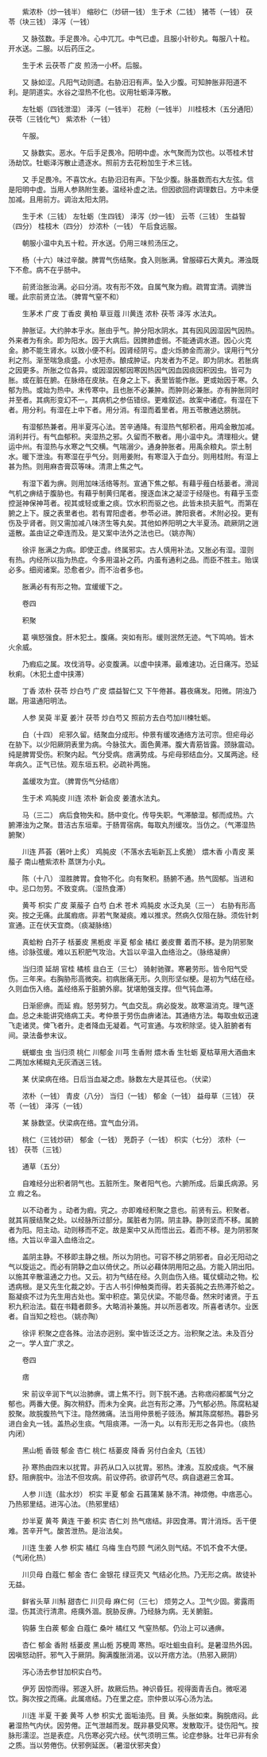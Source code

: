 <!-- { "loadSidebar": true } -->
　　紫浓朴（炒一钱半） 缩砂仁（炒研一钱） 生于术（二钱） 猪苓（一钱） 茯苓（块三钱） 泽泻（一钱）

　　又 脉弦数。手足畏冷。心中兀兀。中气已虚。且服小针砂丸。每服八十粒。开水送。二服。以后药压之。

　　生于术 云茯苓 广皮 煎汤一小杯。后服。

　　又 脉如涩。凡阳气动则遗。右胁汨汨有声。坠入少腹。可知肿胀非阳道不利。是阴道实。水谷之湿热不化也。议用牡蛎泽泻散。

　　左牡蛎（四钱泄湿） 泽泻（一钱半） 花粉（一钱半） 川桂枝木（五分通阳） 茯苓（三钱化气） 紫浓朴（一钱）

　　午服。

　　又 脉数实。恶水。午后手足畏冷。阳明中虚。水气聚而为饮也。以苓桂术甘汤劫饮。牡蛎泽泻散止遗逐水。照前方去花粉加生于术三钱。

　　又 手足畏冷。不喜饮水。右胁汨汨有声。下坠少腹。脉虽数而右大左弦。信是阳明中虚。当用人参熟附生姜。温经补虚之法。但因欲回府调理数日。方中未便加减。且用前方。调治太阳太阴。

　　生于术（三钱） 左牡蛎（生四钱） 泽泻（炒一钱） 云苓（三钱） 生益智（四分） 桂枝木（四分） 炒浓朴（一钱） 午后食远服。

　　朝服小温中丸五十粒。开水送。仍用三味煎汤压之。

　　杨（十六）味过辛酸。脾胃气伤结聚。食入则胀满。曾服礞石大黄丸。滞浊既下不愈。病不在乎肠中。

　　前贤治胀治满。必曰分消。攻有形不效。自属气聚为瘕。疏胃宜清。调脾当暖。此宗前贤立法。（脾胃气窒不和）

　　生茅术 广皮 丁香皮 黄柏 草豆蔻 川黄连 浓朴 茯苓 泽泻 水法丸。

　　肿胀证。大约肿本乎水。胀由乎气。肿分阳水阴水。其有因风因湿因气因热。外来者为有余。即为阳水。因于大病后。因脾肺虚弱。不能通调水道。因心火克金。肺不能生肾水。以致小便不利。因肾经阴亏。虚火烁肺金而溺少。误用行气分利之剂。渐至喘急痰盛。小水短赤。酿成肿证。内发者为不足。即为阴水。若胀病之因更多。所胀之位各异。或因湿因郁因寒因热因气因血因痰因积因虫。皆可为胀。或在脏在腑。在脉络在皮肤。在身之上下。表里皆能作胀。更或始因于寒。久郁为热。或始为热中。末传寒中。且也胀不必兼肿。而肿则必兼胀。亦有肿胀同时并至者。其病形变幻不一。其病机之参伍错综。更难叙述。故案中诸症。有湿在下者。用分利。有湿在上中下者。用分消。有湿而着里者。用五苓散通达膀胱。

　　有湿郁热兼者。用半夏泻心法。苦辛通降。有湿热气郁积者。用鸡金散加减。消利并行。有气血郁积。夹湿热之邪。久留而不散者。用小温中丸。清理相火。健运中州。有湿热与水寒之气交横。气喘溺少。通身肿胀者。用禹余粮丸。崇土制水。暖下泄浊。有寒湿在乎气分。则用姜附。有寒湿入于血分。则用桂附。有湿上甚为热。则用麻杏膏苡等味。清肃上焦之气。

　　有湿下着为痹。则用加味活络等剂。宣通下焦之郁。有藉乎薤白栝蒌者。滑润气机之痹结于腹胁也。有藉乎制黄归尾者。搜逐血沫之凝涩于经隧也。有藉乎玉壶控涎神保神芎者。视其或轻或重之痰。饮水积而驱之也。此皆未损夫脏气。而第在腑之上下。膜之表里者也。若有胃阳虚者。参苓必进。脾阳衰者。术附必投。更有伤及乎肾者。则又需加减八味济生等丸矣。其他如养阳明之大半夏汤。疏厥阴之逍遥散。盖由证之牵连而及。是又案中法外之法也已。（姚亦陶）

　　徐评 胀满之为病。即使正虚。终属邪实。古人慎用补法。又胀必有湿。湿则有热。内经所以指为热症。今多用温补之药。内虽有通利之品。而臣不胜主。贻误必多。细阅诸案。恐愈者少。而不治者多也。

　　胀满必有有形之物。宜缓缓下之。

　　卷四

　　积聚

　　葛 嗔怒强食。肝木犯土。腹痛。突如有形。缓则泯然无迹。气下鸣响。皆木火余威。

　　乃瘕疝之属。攻伐消导。必变腹满。以虚中挟滞。最难速功。近日痛泻。恐延秋痢。（木犯土虚中挟滞）

　　丁香 浓朴 茯苓 炒白芍 广皮 煨益智仁又 下午倦甚。暮夜痛发。阳微。阴浊乃踞。用温通阳明法。

　　人参 吴萸 半夏 姜汁 茯苓 炒白芍又 照前方去白芍加川楝牡蛎。

　　白（十四） 疟邪久留。结聚血分成形。仲景有缓攻通络方法可宗。但疟母必在胁下。以少阳厥阴表里为病。今脉弦大。面色黄滞。腹大青筋皆露。颈脉震动。纯是脾胃受伤。积聚内起。气分受病。痞满势成。与疟母邪结血分。又属两途。经年病久。正气已怯。观东垣五积。必疏补两施。

　　盖缓攻为宜。（脾胃伤气分结痞）

　　生于术 鸡肫皮 川连 浓朴 新会皮 姜渣水法丸。

　　马（三二） 病后食物失和。肠中变化。传导失职。气滞酿湿。郁而成热。六腑滞浊为之聚。昔洁古东垣辈。于肠胃宿病。每取丸剂缓攻。当仿之。（气滞湿热腑聚）

　　川连 芦荟（箬叶上炙） 鸡肫皮（不落水去垢新瓦上炙脆） 煨木香 小青皮 莱菔子 南山楂紫浓朴 蒸饼为小丸。

　　陈（十八） 湿胜脾胃。食物不化。向有聚积。肠腑不通。热气固郁。当进和中。忌口勿劳。不致变病。（湿热食滞）

　　黄芩 枳实 广皮 莱菔子 白芍 白术 苍术 鸡肫皮 水泛丸吴（三一） 右胁有形高突。按之无痛。此属瘕痞。非若气聚凝痰。难以推求。然病久仅阻在脉。须佐针刺宣通。正在伏天宜商。（痰凝脉络）

　　真蛤粉 白芥子 栝蒌皮 黑栀皮 半夏 郁金 橘红 姜皮曹 着而不移。是为阴邪聚络。诊脉弦缓。难以五积肥气攻治。大旨以辛温入血络治之。（脉络凝痹）

　　当归须 延胡 官桂 橘核 韭白王（三七） 骑射驰骤。寒暑劳形。皆令阳气受伤。三年来。右胸胁形高微突。初病胀痛无形。久则形坚似梗。是初为气结在经。久则血伤入络。盖经络系于脏腑外廓。犹堪勉强支撑。但气钝血滞。

　　日渐瘀痹。而延 瘕。怒劳努力。气血交乱。病必旋发。故寒温消克。理气逐血。总之未能讲究络病工夫。考仲景于劳伤血痹诸法。其通络方法。每取虫蚁迅速飞走诸灵。俾飞者升。走者降血无凝着。气可宣通。与攻积除坚。徒入脏腑者有间。录法备参末议。

　　蜣螂虫 虫 当归须 桃仁 川郁金 川芎 生香附 煨木香 生牡蛎 夏枯草用大酒曲末二两加水稀糊丸无灰酒送三钱。

　　某 伏梁病在络。日后当血凝之虑。脉数左大是其征也。（伏梁）

　　浓朴（一钱） 青皮（八分） 当归（一钱） 郁金（一钱） 益母草（三钱） 茯苓（一钱） 泽泻（一钱）

　　某 脉数坚。伏梁病在络。宜气血分消。

　　桃仁（三钱炒研） 郁金（一钱） 茺蔚子（一钱） 枳实（七分） 浓朴（一钱） 茯苓（三钱）

　　通草（五分）

　　自难经分出积者阴气也。五脏所生。聚者阳气也。六腑所成。后巢氏病源。另立 瘕之名。

　　以不动者为 。动者为瘕。究之。亦即难经积聚之意也。前贤有云。积聚者。就其肓膜结聚之处。以经脉所过部分。属脏者为阴。阴主静。静则坚而不移。属腑者为阳。阳主动。动则移而不定。故是案中又从而悟出云。着而不移。是为阴邪聚络。大旨以辛温入血络治之。

　　盖阴主静。不移即主静之根。所以为阴也。可容不移之阴邪者。自必无阳动之气以旋运之。而必有阴静之血以倚伏之。所以必藉体阴用阳之品。方能入阴出阳。以施其辛散温通之力也。又云。初为气结在经。久则血伤入络。辄仗蠕动之物。松透病根。是又先生化裁之妙。于古人书引伸触类而得。若夫荟肫之去热滞芥蛤之。豁凝痰不过为先生用古处也。案中积症。第见伏梁。不能尽备。然宋时诸贤。于五积九积治法。载在书籍者颇多。大略消补兼施。并以所恶者攻。所喜者诱尔。业医者。自当知之稔也。（姚亦陶）

　　徐评 积聚之症各殊。治法亦迥别。案中皆泛泛之方。治积聚之法。未及百分之一。学人宜广求之。

　　卷四

　　痞

　　宋 前议辛润下气以治肺痹。谓上焦不行。则下脘不通。古称痞闷都属气分之郁也。两番大便。胸次稍舒。而未为全爽。此岂有形之滞。乃气郁必热。陈腐粘凝胶聚。故脘腹热气下注。隐然微痛。法当用仲景栀子豉汤。解其陈腐郁热。暮卧另进白金丸一钱。盖热必生痰。气阻痰滞。一汤一丸。以有形无形之各异也。（痰热内闭）

　　黑山栀 香豉 郁金 杏仁 桃仁 栝蒌皮 降香 另付白金丸（五钱）

　　孙 寒热由四末以扰胃。非药从口入以扰胃。邪热。津液。互胶成痰。气不展舒。阻痹脘中。治法不但攻病。前议停药。欲谬药气尽。病自退避三舍耳。

　　人参 川连（盐水炒） 枳实 半夏 郁金 石菖蒲某 脉不清。神烦倦。中痞恶心。乃热邪里结。进泻心法。（热邪里结）

　　炒半夏 黄芩 黄连 干姜 枳实 杏仁刘 热气痞结。非因食滞。胃汁消烁。舌干便难。苦辛开气。酸苦泄热。是治法矣。

　　川连 生姜 人参 枳实 橘红 乌梅 生白芍顾 气闭久则气结。不饥不食不大便。（气闭化热）

　　川贝母 白蔻仁 郁金 杏仁 金银花 绿豆壳又 气结必化热。乃无形之病。故徒补无益。

　　鲜省头草 川斛 甜杏仁 川贝母 麻仁何（三七） 烦劳之人。卫气少固。雾露雨湿。伤其流行清肃。疮痍外涸。脘胁反痹。乃经脉为病。无关腑脏。

　　钩藤 生白蒺 郁金 白蔻仁 桑叶 橘红又 气窒热郁。仍治上可以通痹。

　　杏仁 郁金 香附 栝蒌皮 黑山栀 苏梗周 寒热。呕吐蛔虫自利。是暑湿热外因。因嗔怒动肝。邪气入于厥阴。胸满腹胀消渴。议以开痞方法。（热邪入厥阴）

　　泻心汤去参甘加枳实白芍。

　　伊芳 因惊而得。邪遂入肝。故厥后热。神识昏狂。视得面青舌白。微呕渴饮。胸次按之而痛。此属痞结。乃在里之症。宗仲景以泻心汤为法。

　　川连 半夏 干姜 黄芩 人参 枳实尤 面垢油亮。目 黄。头胀如束。胸脘痞闷。此暑湿热气内伏。因劳倦。正气泄越而发。既非暴受风寒。发散取汗。徒伤阳气。按脉形濡涩。岂是表症。凡伤寒必究六经。伏气须明三焦。论症参脉。壮年已非有余之质。当以劳倦伤。伏邪例延医。（暑湿伏邪夹食）

